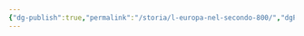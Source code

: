 ```yaml
---
{"dg-publish":true,"permalink":"/storia/l-europa-nel-secondo-800/","dgPassFrontmatter":true,"created":"2024-12-31T14:06:29.226+01:00","updated":"2024-12-31T14:24:04.452+01:00"}
---
```



